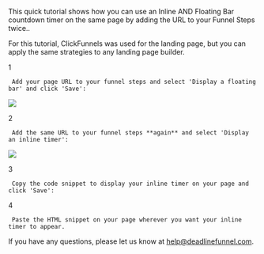 This quick tutorial shows how you can use an Inline AND Floating Bar countdown
timer on the same page by adding the URL to your Funnel Steps twice..

For this tutorial, ClickFunnels was used for the landing page, but you can
apply the same strategies to any landing page builder.

1

     Add your page URL to your funnel steps and select 'Display a floating bar' and click 'Save': 

![](https://d33v4339jhl8k0.cloudfront.net/docs/assets/53974d6ce4b0c76107b109d1/images/5c783c362c7d3a0cb932155e/file-JDPyIgnWsG.png)

2

     Add the same URL to your funnel steps **again** and select 'Display an inline timer': 

![](https://d33v4339jhl8k0.cloudfront.net/docs/assets/53974d6ce4b0c76107b109d1/images/5c783cd22c7d3a0cb9321570/file-hMgAYWDhqC.png)

3

     Copy the code snippet to display your inline timer on your page and click 'Save': 

4

     Paste the HTML snippet on your page wherever you want your inline timer to appear. 

If you have any questions, please let us know at
[help@deadlinefunnel.com](mailto:mailto:help@deadlinefunnel.com).

